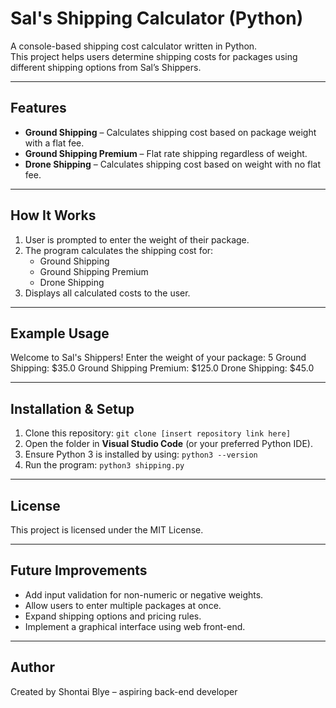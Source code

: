 # Sal's Shipping Calculator (Python)

A console-based shipping cost calculator written in Python.  
This project helps users determine shipping costs for packages using different shipping options from Sal’s Shippers.

---

## Features

- **Ground Shipping** – Calculates shipping cost based on package weight with a flat fee.
- **Ground Shipping Premium** – Flat rate shipping regardless of weight.
- **Drone Shipping** – Calculates shipping cost based on weight with no flat fee.

---

## How It Works

1. User is prompted to enter the weight of their package.
2. The program calculates the shipping cost for:
   - Ground Shipping
   - Ground Shipping Premium
   - Drone Shipping
3. Displays all calculated costs to the user.

---

## Example Usage

Welcome to Sal's Shippers!
Enter the weight of your package: 5
Ground Shipping: $35.0
Ground Shipping Premium: $125.0
Drone Shipping: $45.0

---

## Installation & Setup

1. Clone this repository: `git clone [insert repository link here]`
2. Open the folder in **Visual Studio Code** (or your preferred Python IDE).
3. Ensure Python 3 is installed by using: `python3 --version`
4. Run the program: `python3 shipping.py`

---

## License

This project is licensed under the MIT License.

---

## Future Improvements

- Add input validation for non-numeric or negative weights.
- Allow users to enter multiple packages at once.
- Expand shipping options and pricing rules.
- Implement a graphical interface using web front-end.

---

## Author

Created by Shontai Blye – aspiring back-end developer
